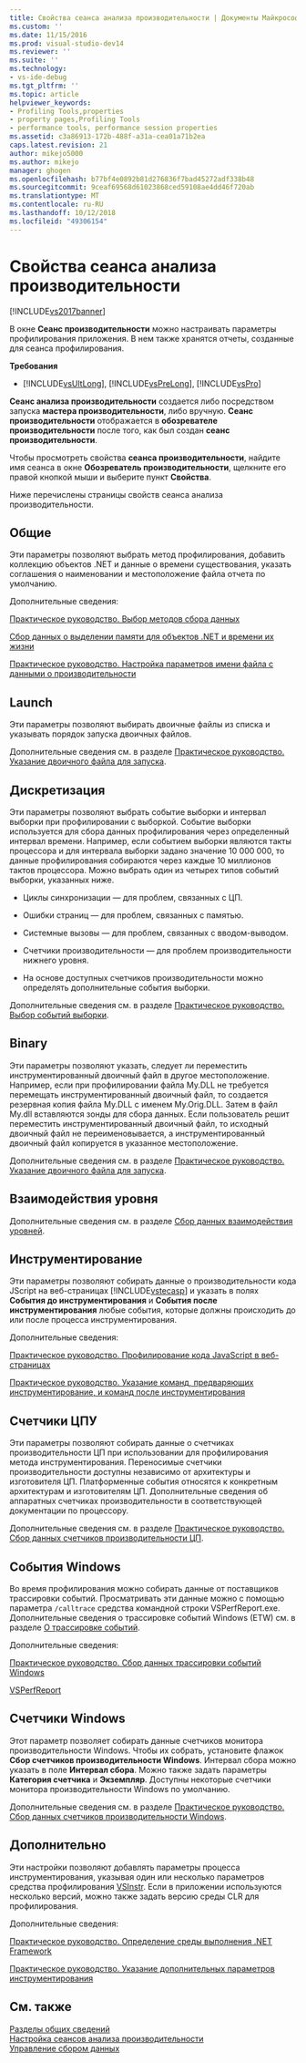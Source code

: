 ```yaml
---
title: Свойства сеанса анализа производительности | Документы Майкрософт
ms.custom: ''
ms.date: 11/15/2016
ms.prod: visual-studio-dev14
ms.reviewer: ''
ms.suite: ''
ms.technology:
- vs-ide-debug
ms.tgt_pltfrm: ''
ms.topic: article
helpviewer_keywords:
- Profiling Tools,properties
- property pages,Profiling Tools
- performance tools, performance session properties
ms.assetid: c3a86913-172b-488f-a31a-cea01a71b2ea
caps.latest.revision: 21
author: mikejo5000
ms.author: mikejo
manager: ghogen
ms.openlocfilehash: b77bf4e0892b81d276836f7bad45272adf338b48
ms.sourcegitcommit: 9ceaf69568d61023868ced59108ae4dd46f720ab
ms.translationtype: MT
ms.contentlocale: ru-RU
ms.lasthandoff: 10/12/2018
ms.locfileid: "49306154"
---
```

# <a name="performance-session-properties"></a>Свойства сеанса анализа производительности
[!INCLUDE[vs2017banner](../includes/vs2017banner.md)]

В окне **Сеанс производительности** можно настраивать параметры профилирования приложения. В нем также хранятся отчеты, созданные для сеанса профилирования.  
  
 **Требования**  
  
-   [!INCLUDE[vsUltLong](../includes/vsultlong-md.md)], [!INCLUDE[vsPreLong](../includes/vsprelong-md.md)], [!INCLUDE[vsPro](../includes/vspro-md.md)]  
  
 **Сеанс анализа производительности** создается либо посредством запуска **мастера производительности**, либо вручную. **Сеанс производительности** отображается в **обозревателе производительности** после того, как был создан **сеанс производительности**.  
  
 Чтобы просмотреть свойства **сеанса производительности**, найдите имя сеанса в окне **Обозреватель производительности**, щелкните его правой кнопкой мыши и выберите пункт **Свойства**.  
  
 Ниже перечислены страницы свойств сеанса анализа производительности.  
  
## <a name="general"></a>Общие  
 Эти параметры позволяют выбрать метод профилирования, добавить коллекцию объектов .NET и данные о времени существования, указать соглашения о наименовании и местоположение файла отчета по умолчанию.  
  
 Дополнительные сведения:  
  
 [Практическое руководство. Выбор методов сбора данных](../profiling/how-to-choose-collection-methods.md)  
  
 [Сбор данных о выделении памяти для объектов .NET и времени их жизни](../profiling/collecting-dotnet-memory-allocation-and-lifetime-data.md)  
  
 [Практическое руководство. Настройка параметров имени файла с данными о производительности](../profiling/how-to-set-performance-data-file-name-options.md)  
  
## <a name="launch"></a>Launch  
 Эти параметры позволяют выбирать двоичные файлы из списка и указывать порядок запуска двоичных файлов.  
  
 Дополнительные сведения см. в разделе [Практическое руководство. Указание двоичного файла для запуска](../profiling/how-to-specify-the-binary-to-start.md).  
  
## <a name="sampling"></a>Дискретизация  
 Эти параметры позволяют выбрать событие выборки и интервал выборки при профилировании с выборкой. Событие выборки используется для сбора данных профилирования через определенный интервал времени. Например, если событием выборки являются такты процессора и для интервала выборки задано значение 10 000 000, то данные профилирования собираются через каждые 10 миллионов тактов процессора. Можно выбрать один из четырех типов событий выборки, указанных ниже.  
  
-   Циклы синхронизации — для проблем, связанных с ЦП.  
  
-   Ошибки страниц — для проблем, связанных с памятью.  
  
-   Системные вызовы — для проблем, связанных с вводом-выводом.  
  
-   Счетчики производительности — для проблем производительности нижнего уровня.  
  
-   На основе доступных счетчиков производительности можно определять дополнительные события выборки.  
  
 Дополнительные сведения см. в разделе [Практическое руководство. Выбор событий выборки](../profiling/how-to-choose-sampling-events.md).  
  
## <a name="binary"></a>Binary  
 Эти параметры позволяют указать, следует ли переместить инструментированный двоичный файл в другое местоположение. Например, если при профилировании файла My.DLL не требуется перемещать инструментированный двоичный файл, то создается резервная копия файла My.DLL с именем My.Orig.DLL. Затем в файл My.dll вставляются зонды для сбора данных. Если пользователь решит переместить инструментированный двоичный файл, то исходный двоичный файл не переименовывается, а инструментированный двоичный файл копируется в указанное местоположение.  
  
 Дополнительные сведения см. в разделе [Практическое руководство. Указание двоичного файла для запуска](../profiling/how-to-specify-the-binary-to-start.md).  
  
## <a name="tier-interactions"></a>Взаимодействия уровня  
 Дополнительные сведения см. в разделе [Сбор данных взаимодействия уровней](../profiling/collecting-tier-interaction-data.md).  
  
## <a name="instrumentation"></a>Инструментирование  
 Эти параметры позволяют собирать данные о производительности кода JScript на веб-страницах [!INCLUDE[vstecasp](../includes/vstecasp-md.md)] и указать в полях **События до инструментирования** и **События после инструментирования** любые события, которые должны происходить до или после процесса инструментирования.  
  
 Дополнительные сведения:  
  
 [Практическое руководство. Профилирование кода JavaScript в веб-страницах](../profiling/how-to-profile-javascript-code-in-web-pages.md)  
  
 [Практическое руководство. Указание команд, предваряющих инструментирование, и команд после инструментирования](../profiling/how-to-specify-pre-and-post-instrument-commands.md)  
  
## <a name="cpu-counters"></a>Счетчики ЦПУ  
 Эти параметры позволяют собирать данные о счетчиках производительности ЦП при использовании для профилирования метода инструментирования. Переносимые счетчики производительности доступны независимо от архитектуры и изготовителя ЦП. Платформенные события относятся к конкретным архитектурам и изготовителям ЦП. Дополнительные сведения об аппаратных счетчиках производительности в соответствующей документации по процессору.  
  
 Дополнительные сведения см. в разделе [Практическое руководство. Сбор данных счетчиков производительности ЦП](../profiling/how-to-collect-cpu-counter-data.md).  
  
## <a name="windows-events"></a>События Windows  
 Во время профилирования можно собирать данные от поставщиков трассировки событий. Просматривать эти данные можно с помощью параметра `/calltrace` средства командной строки VSPerfReport.exe. Дополнительные сведения о трассировке событий Windows (ETW) см. в разделе [О трассировке событий](http://go.microsoft.com/fwlink/?linkid=90752).  
  
 Дополнительные сведения:  
  
 [Практическое руководство. Сбор данных трассировки событий Windows](../profiling/how-to-collect-event-tracing-for-windows-etw-data.md)  
  
 [VSPerfReport](../profiling/vsperfreport.md)  
  
## <a name="windows-counters"></a>Счетчики Windows  
 Этот параметр позволяет собирать данные счетчиков монитора производительности Windows. Чтобы их собрать, установите флажок **Сбор счетчиков производительности Windows**. Интервал сбора можно указать в поле **Интервал сбора**. Можно также задать параметры **Категория счетчика** и **Экземпляр**. Доступны некоторые счетчики монитора производительности Windows по умолчанию.  
  
 Дополнительные сведения см. в разделе [Практическое руководство. Сбор данных счетчиков производительности Windows](../profiling/how-to-collect-windows-counter-data.md).  
  
## <a name="advanced"></a>Дополнительно  
 Эти настройки позволяют добавлять параметры процесса инструментирования, указывая один или несколько параметров средства профилирования [VSInstr](../profiling/vsinstr.md). Если в приложении используются несколько версий, можно также задать версию среды CLR для профилирования.  
  
 Дополнительные сведения:  
  
 [Практическое руководство. Определение среды выполнения .NET Framework](../profiling/how-to-specify-the-dotnet-framework-runtime.md)  
  
 [Практическое руководство. Указание дополнительных параметров инструментирования](../profiling/how-to-specify-additional-instrumentation-options.md)  
  
## <a name="see-also"></a>См. также  
 [Разделы общих сведений](../profiling/overviews-performance-tools.md)   
 [Настройка сеансов анализа производительности](../profiling/configuring-performance-sessions.md)   
 [Управление сбором данных](../profiling/controlling-data-collection.md)



